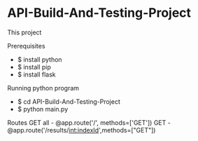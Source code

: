# API-Build-And-Testing-Project

This project 

Prerequisites

  - $ install python
  - $ install pip
  - $ install flask
 
Running python program
 
  - $ cd API-Build-And-Testing-Project
  - $ python main.py

Routes 
  GET all - @app.route('/', methods=['GET'])
  GET     - @app.route('/results/<int:indexId>',methods=["GET"])
